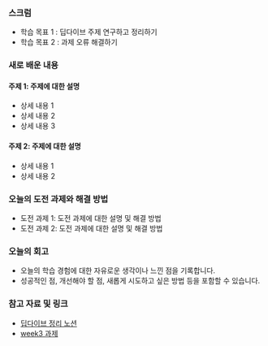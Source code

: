 ### 스크럼
- 학습 목표 1 : 딥다이브 주제 연구하고 정리하기
- 학습 목표 2 : 과제 오류 해결하기

### 새로 배운 내용
#### 주제 1: 주제에 대한 설명
- 상세 내용 1
- 상세 내용 2
- 상세 내용 3

#### 주제 2: 주제에 대한 설명
- 상세 내용 1
- 상세 내용 2

### 오늘의 도전 과제와 해결 방법
- 도전 과제 1: 도전 과제에 대한 설명 및 해결 방법
- 도전 과제 2: 도전 과제에 대한 설명 및 해결 방법

### 오늘의 회고
- 오늘의 학습 경험에 대한 자유로운 생각이나 느낀 점을 기록합니다.
- 성공적인 점, 개선해야 할 점, 새롭게 시도하고 싶은 방법 등을 포함할 수 있습니다.

### 참고 자료 및 링크
- [딥다이브 정리 노션](https://secretive-cross-1ca.notion.site/2-14-19a3d2a8c1b180d882d4c1b4a8114eb3?pvs=4)
- [week3 과제](https://colab.research.google.com/drive/1weKKKXeHvIYCB2rrN7rSA80nNtRjTB4S?usp=sharing)
